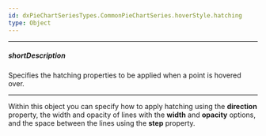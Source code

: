 ```yaml
---
id: dxPieChartSeriesTypes.CommonPieChartSeries.hoverStyle.hatching
type: Object
---
```

---
##### shortDescription
Specifies the hatching properties to be applied when a point is hovered over.

---
Within this object you can specify how to apply hatching using the **direction** property, the width and opacity of lines with the **width** and **opacity** options, and the space between the lines using the **step** property.